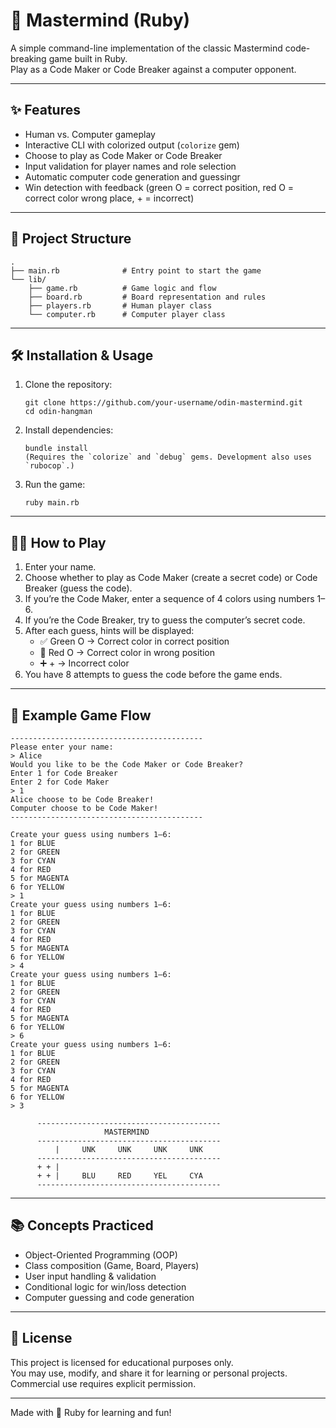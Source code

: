 # 🎯 Mastermind (Ruby)

A simple command-line implementation of the classic Mastermind code-breaking game built in Ruby.  
Play as a Code Maker or Code Breaker against a computer opponent.

---

## ✨ Features

- Human vs. Computer gameplay
- Interactive CLI with colorized output (`colorize` gem)
- Choose to play as Code Maker or Code Breaker
- Input validation for player names and role selection
- Automatic computer code generation and guessingr
- Win detection with feedback (green O = correct position, red O = correct color wrong place, + = incorrect)

---

## 📂 Project Structure
```
.
├── main.rb              # Entry point to start the game
└── lib/
    ├── game.rb          # Game logic and flow
    ├── board.rb         # Board representation and rules
    ├── players.rb       # Human player class
    └── computer.rb      # Computer player class
```
---

## 🛠 Installation & Usage

1. Clone the repository:
   ```
   git clone https://github.com/your-username/odin-mastermind.git
   cd odin-hangman
   ```

2. Install dependencies:
   ```
   bundle install
   (Requires the `colorize` and `debug` gems. Development also uses `rubocop`.)
   ```
   
3. Run the game:
   ```
   ruby main.rb
   ```
---

## 🧑‍💻 How to Play

1. Enter your name.
2. Choose whether to play as Code Maker (create a secret code) or Code Breaker (guess the code).
3. If you’re the Code Maker, enter a sequence of 4 colors using numbers 1–6.
4. If you’re the Code Breaker, try to guess the computer’s secret code.
5. After each guess, hints will be displayed:
   - ✅ Green O → Correct color in correct position
   - 🔴 Red O → Correct color in wrong position
   - ➕ + → Incorrect color
6. You have 8 attempts to guess the code before the game ends.

---

## 📜 Example Game Flow
```
-------------------------------------------
Please enter your name:
> Alice
Would you like to be the Code Maker or Code Breaker?
Enter 1 for Code Breaker
Enter 2 for Code Maker
> 1
Alice choose to be Code Breaker!
Computer choose to be Code Maker!
-------------------------------------------

Create your guess using numbers 1–6:
1 for BLUE
2 for GREEN
3 for CYAN
4 for RED
5 for MAGENTA
6 for YELLOW
> 1
Create your guess using numbers 1–6:
1 for BLUE
2 for GREEN
3 for CYAN
4 for RED
5 for MAGENTA
6 for YELLOW
> 4
Create your guess using numbers 1–6:
1 for BLUE
2 for GREEN
3 for CYAN
4 for RED
5 for MAGENTA
6 for YELLOW
> 6
Create your guess using numbers 1–6:
1 for BLUE
2 for GREEN
3 for CYAN
4 for RED
5 for MAGENTA
6 for YELLOW
> 3

      -----------------------------------------
                     MASTERMIND
      -----------------------------------------
          |     UNK     UNK     UNK     UNK
      -----------------------------------------
      + + |
      + + |     BLU     RED     YEL     CYA
      -----------------------------------------
```
---

## 📚 Concepts Practiced

- Object-Oriented Programming (OOP)
- Class composition (Game, Board, Players)
- User input handling & validation
- Conditional logic for win/loss detection
- Computer guessing and code generation

---

## 📄 License

This project is licensed for educational purposes only.  
You may use, modify, and share it for learning or personal projects.  
Commercial use requires explicit permission.

---

Made with 💎 Ruby for learning and fun!
